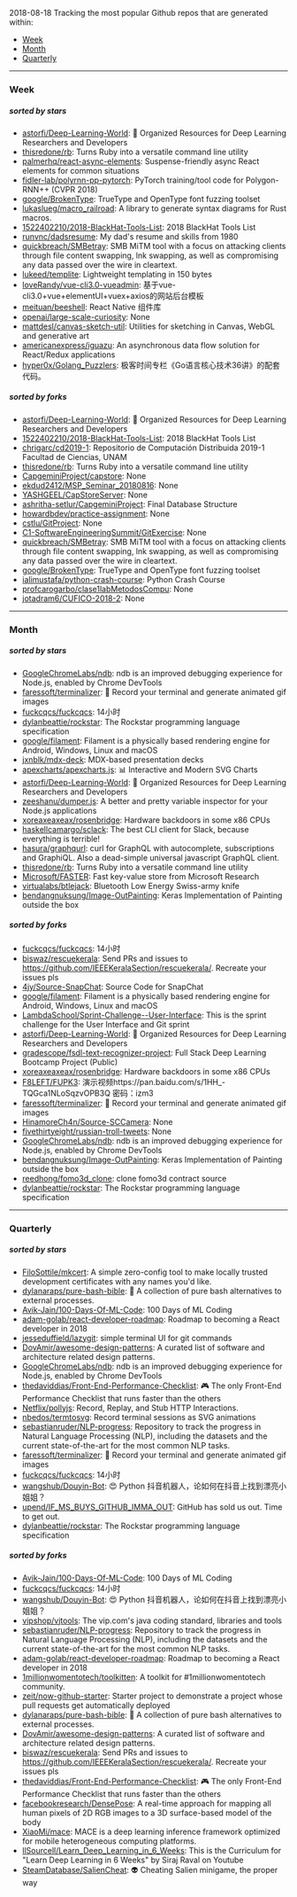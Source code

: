 2018-08-18
Tracking the most popular Github repos that are generated within: 
* [Week](https://github.com/polebug/github_trending_spider/blob/master/2018-08-18.md#week)
* [Month](https://github.com/polebug/github_trending_spider/blob/master/2018-08-18.md#month)
* [Quarterly](https://github.com/polebug/github_trending_spider/blob/master/2018-08-18.md#quarterly)
--- 
### Week 
##### sorted by stars 
* [astorfi/Deep-Learning-World](https://github.com/astorfi/Deep-Learning-World): :satellite: Organized Resources for Deep Learning Researchers and Developers
* [thisredone/rb](https://github.com/thisredone/rb): Turns Ruby into a versatile command line utility
* [palmerhq/react-async-elements](https://github.com/palmerhq/react-async-elements): Suspense-friendly async React elements for common situations
* [fidler-lab/polyrnn-pp-pytorch](https://github.com/fidler-lab/polyrnn-pp-pytorch): PyTorch training/tool code for Polygon-RNN++ (CVPR 2018)
* [google/BrokenType](https://github.com/google/BrokenType): TrueType and OpenType font fuzzing toolset
* [lukaslueg/macro_railroad](https://github.com/lukaslueg/macro_railroad): A library to generate syntax diagrams for Rust macros.
* [1522402210/2018-BlackHat-Tools-List](https://github.com/1522402210/2018-BlackHat-Tools-List): 2018 BlackHat Tools List
* [runvnc/dadsresume](https://github.com/runvnc/dadsresume): My dad's resume and skills from 1980
* [quickbreach/SMBetray](https://github.com/quickbreach/SMBetray): SMB MiTM tool with a focus on attacking clients through file content swapping, lnk swapping, as well as compromising any data passed over the wire in cleartext. 
* [lukeed/templite](https://github.com/lukeed/templite): Lightweight templating in 150 bytes
* [loveRandy/vue-cli3.0-vueadmin](https://github.com/loveRandy/vue-cli3.0-vueadmin): 基于vue-cli3.0+vue+elementUI+vuex+axios的网站后台模板
* [meituan/beeshell](https://github.com/meituan/beeshell): React Native 组件库
* [openai/large-scale-curiosity](https://github.com/openai/large-scale-curiosity): None
* [mattdesl/canvas-sketch-util](https://github.com/mattdesl/canvas-sketch-util): Utilities for sketching in Canvas, WebGL and generative art
* [americanexpress/iguazu](https://github.com/americanexpress/iguazu): An asynchronous data flow solution for React/Redux applications
* [hyper0x/Golang_Puzzlers](https://github.com/hyper0x/Golang_Puzzlers): 极客时间专栏《Go语言核心技术36讲》的配套代码。
##### sorted by forks 
* [astorfi/Deep-Learning-World](https://github.com/astorfi/Deep-Learning-World): :satellite: Organized Resources for Deep Learning Researchers and Developers
* [1522402210/2018-BlackHat-Tools-List](https://github.com/1522402210/2018-BlackHat-Tools-List): 2018 BlackHat Tools List
* [chrigarc/cd2019-1](https://github.com/chrigarc/cd2019-1): Repositorio de Computación Distribuida 2019-1 Facultad de Ciencias, UNAM
* [thisredone/rb](https://github.com/thisredone/rb): Turns Ruby into a versatile command line utility
* [CapgeminiProject/capstore](https://github.com/CapgeminiProject/capstore): None
* [ekdud2412/MSP_Seminar_20180816](https://github.com/ekdud2412/MSP_Seminar_20180816): None
* [YASHGEEL/CapStoreServer](https://github.com/YASHGEEL/CapStoreServer): None
* [ashritha-setlur/CapgeminiProject](https://github.com/ashritha-setlur/CapgeminiProject): Final Database Structure
* [howardbdev/practice-assignment](https://github.com/howardbdev/practice-assignment): None
* [cstlu/GitProject](https://github.com/cstlu/GitProject): None
* [C1-SoftwareEngineeringSummit/GitExercise](https://github.com/C1-SoftwareEngineeringSummit/GitExercise): None
* [quickbreach/SMBetray](https://github.com/quickbreach/SMBetray): SMB MiTM tool with a focus on attacking clients through file content swapping, lnk swapping, as well as compromising any data passed over the wire in cleartext. 
* [google/BrokenType](https://github.com/google/BrokenType): TrueType and OpenType font fuzzing toolset
* [ialimustafa/python-crash-course](https://github.com/ialimustafa/python-crash-course): Python Crash Course
* [profcarogarbo/clase1labMetodosCompu](https://github.com/profcarogarbo/clase1labMetodosCompu): None
* [jotadram6/CUFICO-2018-2](https://github.com/jotadram6/CUFICO-2018-2): None
--- 
### Month 
##### sorted by stars 
* [GoogleChromeLabs/ndb](https://github.com/GoogleChromeLabs/ndb): ndb is an improved debugging experience for Node.js, enabled by Chrome DevTools
* [faressoft/terminalizer](https://github.com/faressoft/terminalizer): 🦄 Record your terminal and generate animated gif images
* [fuckcqcs/fuckcqcs](https://github.com/fuckcqcs/fuckcqcs): 14小时
* [dylanbeattie/rockstar](https://github.com/dylanbeattie/rockstar): The Rockstar programming language specification
* [google/filament](https://github.com/google/filament): Filament is a physically based rendering engine for Android, Windows, Linux and macOS
* [jxnblk/mdx-deck](https://github.com/jxnblk/mdx-deck): MDX-based presentation decks
* [apexcharts/apexcharts.js](https://github.com/apexcharts/apexcharts.js): 📊 Interactive and Modern SVG Charts
* [astorfi/Deep-Learning-World](https://github.com/astorfi/Deep-Learning-World): :satellite: Organized Resources for Deep Learning Researchers and Developers
* [zeeshanu/dumper.js](https://github.com/zeeshanu/dumper.js): A better and pretty variable inspector for your Node.js applications
* [xoreaxeaxeax/rosenbridge](https://github.com/xoreaxeaxeax/rosenbridge): Hardware backdoors in some x86 CPUs
* [haskellcamargo/sclack](https://github.com/haskellcamargo/sclack): The best CLI client for Slack, because everything is terrible!
* [hasura/graphqurl](https://github.com/hasura/graphqurl): curl for GraphQL with autocomplete, subscriptions and GraphiQL. Also a dead-simple universal javascript GraphQL client.
* [thisredone/rb](https://github.com/thisredone/rb): Turns Ruby into a versatile command line utility
* [Microsoft/FASTER](https://github.com/Microsoft/FASTER): Fast key-value store from Microsoft Research
* [virtualabs/btlejack](https://github.com/virtualabs/btlejack): Bluetooth Low Energy Swiss-army knife
* [bendangnuksung/Image-OutPainting](https://github.com/bendangnuksung/Image-OutPainting): Keras Implementation of Painting outside the box
##### sorted by forks 
* [fuckcqcs/fuckcqcs](https://github.com/fuckcqcs/fuckcqcs): 14小时
* [biswaz/rescuekerala](https://github.com/biswaz/rescuekerala): Send PRs and issues to https://github.com/IEEEKeralaSection/rescuekerala/. Recreate your issues pls
* [4jy/Source-SnapChat](https://github.com/4jy/Source-SnapChat): Source Code for SnapChat
* [google/filament](https://github.com/google/filament): Filament is a physically based rendering engine for Android, Windows, Linux and macOS
* [LambdaSchool/Sprint-Challenge--User-Interface](https://github.com/LambdaSchool/Sprint-Challenge--User-Interface): This is the sprint challenge for the User Interface and Git sprint
* [astorfi/Deep-Learning-World](https://github.com/astorfi/Deep-Learning-World): :satellite: Organized Resources for Deep Learning Researchers and Developers
* [gradescope/fsdl-text-recognizer-project](https://github.com/gradescope/fsdl-text-recognizer-project): Full Stack Deep Learning Bootcamp Project (Public)
* [xoreaxeaxeax/rosenbridge](https://github.com/xoreaxeaxeax/rosenbridge): Hardware backdoors in some x86 CPUs
* [F8LEFT/FUPK3](https://github.com/F8LEFT/FUPK3): 演示视频https://pan.baidu.com/s/1HH_-TQGca1NLoSqzvOPB3Q 密码：izm3
* [faressoft/terminalizer](https://github.com/faressoft/terminalizer): 🦄 Record your terminal and generate animated gif images
* [HinamoreCh4n/Source-SCCamera](https://github.com/HinamoreCh4n/Source-SCCamera): None
* [fivethirtyeight/russian-troll-tweets](https://github.com/fivethirtyeight/russian-troll-tweets): None
* [GoogleChromeLabs/ndb](https://github.com/GoogleChromeLabs/ndb): ndb is an improved debugging experience for Node.js, enabled by Chrome DevTools
* [bendangnuksung/Image-OutPainting](https://github.com/bendangnuksung/Image-OutPainting): Keras Implementation of Painting outside the box
* [reedhong/fomo3d_clone](https://github.com/reedhong/fomo3d_clone): clone fomo3d contract source
* [dylanbeattie/rockstar](https://github.com/dylanbeattie/rockstar): The Rockstar programming language specification
--- 
### Quarterly 
##### sorted by stars 
* [FiloSottile/mkcert](https://github.com/FiloSottile/mkcert): A simple zero-config tool to make locally trusted development certificates with any names you'd like.
* [dylanaraps/pure-bash-bible](https://github.com/dylanaraps/pure-bash-bible): 📖 A collection of pure bash alternatives to external processes.
* [Avik-Jain/100-Days-Of-ML-Code](https://github.com/Avik-Jain/100-Days-Of-ML-Code): 100 Days of ML Coding
* [adam-golab/react-developer-roadmap](https://github.com/adam-golab/react-developer-roadmap): Roadmap to becoming a React developer in 2018
* [jesseduffield/lazygit](https://github.com/jesseduffield/lazygit): simple terminal UI for git commands
* [DovAmir/awesome-design-patterns](https://github.com/DovAmir/awesome-design-patterns): A curated list of software and architecture related design patterns.
* [GoogleChromeLabs/ndb](https://github.com/GoogleChromeLabs/ndb): ndb is an improved debugging experience for Node.js, enabled by Chrome DevTools
* [thedaviddias/Front-End-Performance-Checklist](https://github.com/thedaviddias/Front-End-Performance-Checklist): 🎮 The only Front-End Performance Checklist that runs faster than the others
* [Netflix/pollyjs](https://github.com/Netflix/pollyjs): Record, Replay, and Stub HTTP Interactions.
* [nbedos/termtosvg](https://github.com/nbedos/termtosvg): Record terminal sessions as SVG animations
* [sebastianruder/NLP-progress](https://github.com/sebastianruder/NLP-progress): Repository to track the progress in Natural Language Processing (NLP), including the datasets and the current state-of-the-art for the most common NLP tasks.
* [faressoft/terminalizer](https://github.com/faressoft/terminalizer): 🦄 Record your terminal and generate animated gif images
* [fuckcqcs/fuckcqcs](https://github.com/fuckcqcs/fuckcqcs): 14小时
* [wangshub/Douyin-Bot](https://github.com/wangshub/Douyin-Bot): 😍 Python 抖音机器人，论如何在抖音上找到漂亮小姐姐？ 
* [upend/IF_MS_BUYS_GITHUB_IMMA_OUT](https://github.com/upend/IF_MS_BUYS_GITHUB_IMMA_OUT): GitHub has sold us out. Time to get out.
* [dylanbeattie/rockstar](https://github.com/dylanbeattie/rockstar): The Rockstar programming language specification
##### sorted by forks 
* [Avik-Jain/100-Days-Of-ML-Code](https://github.com/Avik-Jain/100-Days-Of-ML-Code): 100 Days of ML Coding
* [fuckcqcs/fuckcqcs](https://github.com/fuckcqcs/fuckcqcs): 14小时
* [wangshub/Douyin-Bot](https://github.com/wangshub/Douyin-Bot): 😍 Python 抖音机器人，论如何在抖音上找到漂亮小姐姐？ 
* [vipshop/vjtools](https://github.com/vipshop/vjtools): The vip.com's java coding standard, libraries and tools
* [sebastianruder/NLP-progress](https://github.com/sebastianruder/NLP-progress): Repository to track the progress in Natural Language Processing (NLP), including the datasets and the current state-of-the-art for the most common NLP tasks.
* [adam-golab/react-developer-roadmap](https://github.com/adam-golab/react-developer-roadmap): Roadmap to becoming a React developer in 2018
* [1millionwomentotech/toolkitten](https://github.com/1millionwomentotech/toolkitten): A toolkit for #1millionwomentotech community.
* [zeit/now-github-starter](https://github.com/zeit/now-github-starter): Starter project to demonstrate a project whose pull requests get automatically deployed
* [dylanaraps/pure-bash-bible](https://github.com/dylanaraps/pure-bash-bible): 📖 A collection of pure bash alternatives to external processes.
* [DovAmir/awesome-design-patterns](https://github.com/DovAmir/awesome-design-patterns): A curated list of software and architecture related design patterns.
* [biswaz/rescuekerala](https://github.com/biswaz/rescuekerala): Send PRs and issues to https://github.com/IEEEKeralaSection/rescuekerala/. Recreate your issues pls
* [thedaviddias/Front-End-Performance-Checklist](https://github.com/thedaviddias/Front-End-Performance-Checklist): 🎮 The only Front-End Performance Checklist that runs faster than the others
* [facebookresearch/DensePose](https://github.com/facebookresearch/DensePose): A real-time approach for mapping all human pixels of 2D RGB images to a 3D surface-based model of the body
* [XiaoMi/mace](https://github.com/XiaoMi/mace): MACE is a deep learning inference framework optimized for mobile heterogeneous computing platforms.
* [llSourcell/Learn_Deep_Learning_in_6_Weeks](https://github.com/llSourcell/Learn_Deep_Learning_in_6_Weeks): This is the Curriculum for "Learn Deep Learning in 6 Weeks" by Siraj Raval on Youtube 
* [SteamDatabase/SalienCheat](https://github.com/SteamDatabase/SalienCheat): 👽 Cheating Salien minigame, the proper way
